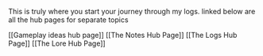 This is truly where you start your journey through my logs. linked below are all the hub pages for separate topics

[[Gameplay ideas hub page]]
[[The Notes Hub Page]]
[[The Logs Hub Page]]
[[The Lore Hub Page]]
